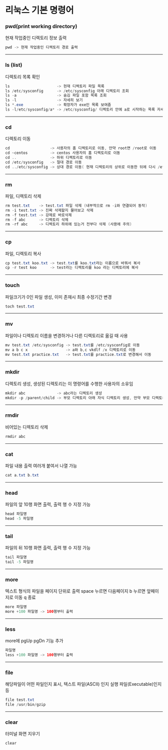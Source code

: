 # 리눅스 기본 명령어

### pwd(print working directory)

현재 작업중인 디렉토리 정보 출력

```java
pwd -> 현재 작업중인 디렉토리 경로 출력
```

---

### ls (list)

디렉토리 목록 확인

```java
ls                     -> 현재 디렉토리 파일 목록
ls /etc/sysconfig      -> /etc/sysconfig 아래 디렉토리 조회
ls -a                  -> 숨김 파일 포함 목록 조회
ls -l                  -> 자세히 보기
ls *.exe               -> 확장자가 exe인 목록 보여줌
ls -l/etc/sysconfig/a* -> /etc/sysconfig/ 디렉토리 안에 a로 시작하는 목록 자세히 조회
```

---

### cd

디렉토리 이동

```java
cd                  -> 사용자의 홈 디렉토리로 이동, 만약 root면 /root로 이동
cd ~centos          -> centos 사용자의 홈 디렉토리로 이동
cd ..               -> 하위 디렉토리로 이동
cd /etc/sysconfig   -> 절대 경로 이동
cd ../etc/sysconfig -> 상대 경로 이동( 현재 디렉토리의 상위로 이동한 뒤에 다시 /etc/sysconfig로 이동)
```

---

### rm

파일, 디렉토리 삭제

```java
rm test.txt    -> test.txt 파일 삭제 (내부적으로 rm -i와 연결되어 동작)
rm -i test.txt -> 진짜 삭제할지 물어보고 삭제
rm -f test.txt -> 강제로 바로삭제
rm -f abc      -> 디렉토리 삭제
rm -rf abc     -> 디렉토리 하위에 있는거 전부다 삭제 (사용에 주의)
```

---

### cp

파일, 디렉토리 복사

```java
cp test.txt koo.txt -> test.txt를 koo.txt라는 이름으로 바꿔서 복사
cp -r test koo      -> test라는 디렉토리를 koo 라는 디렉토리에 복사
```

---

### touch

파일크기가 0인 파일 생성, 이미 존재시 최종 수정기간 변경

```java
toch test.txt
```

---

### mv

파일이나 디렉토리 이름을 변경하거나 다른 디렉토리로 옮길 때 사용

```java
mv test.txt /etc/sysconfig -> test.txt를 /etc/sysconfig로 이동
mv a b c x                 -> a와 b,c vkdlf /x 디렉토리로 이동
mv test.txt practice.txt   -> test.txt를 practice.txt로 변경해서 이동
```

---

### mkdir

디렉토리 생성, 생성된 디렉토리는 이 명령어를 수행한 사용자의 소유임

```java
mkdir abc              -> abc라는 디렉토리 생성
mkdir -p /parent/child -> 부모 디렉토리 아래 자식 디렉토리 생성, 만약 부모 디렉토리 없으면 부모도 같이 생성
```

---

### rmdir

비어있는 디렉토리 삭제

```java
rmdir abc
```

---

### cat

파일 내용 출력 여러개 붙여서 나열 가능

```java
cat a.txt b.txt
```

---

### head

파일의 앞 10행 화면 출력, 출력 행 수 지정 가능

```java
head 파일명
head -5 파일명
```

---

### tail

파일의 뒤 10행 화면 출력, 출력 행 수 지정 가능

```java
tail 파일명
tail -5 파일명
```

---

### more

텍스트 형식의 파일을 페이지 단위로 출력 space 누르면 다음페이지 b 누르면 앞페이지로 이동 q 종료

```java
more 파일명
more +100 파일명 -> 100행부터 출력
```

---

### less

more에 pgUp pgDn 기능 추가

```java
파일명
less +100 파일명 -> 100행부터 출력
```

---

### file

해당파일이 어떤 파일인지 표시, 텍스트 파일(ASCII) 인지 실행 파일(Executable)인지 등

```java
file test.txt
file /usr/bin/gzip
```

---

### clear

터미널 화면 지우기

```java
clear
```
